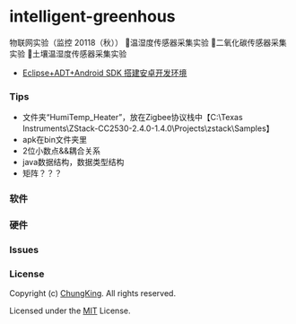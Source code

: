 # intelligent-greenhous
物联网实验（监控 20118（秋））
温湿度传感器采集实验
二氧化碳传感器采集实验
土壤温湿度传感器采集实验

* [Eclipse+ADT+Android SDK 搭建安卓开发环境](http://www.cnblogs.com/Li-Cheng/p/4335418.html)

### Tips
* 文件夹“HumiTemp_Heater”，放在Zigbee协议栈中【C:\Texas Instruments\ZStack-CC2530-2.4.0-1.4.0\Projects\zstack\Samples】
* apk在bin文件夹里
* 2位小数点&&耦合关系
* java数据结构，数据类型结构
* 矩阵？？？
### 软件


### 硬件

### Issues

### [](https://github.com/HuangCongQing/intelligent-greenhouss#license)License

Copyright (c) [ChungKing](https://github.com/HuangCongQing/intelligent-greenhous). All rights reserved.

Licensed under the [MIT](https://github.com/HuangCongQing/intelligent-greenhous/blob/master/LICENSE) License.